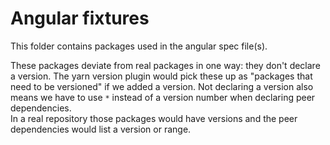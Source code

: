 # Angular fixtures

This folder contains packages used in the angular spec file(s).

These packages deviate from real packages in one way: they don't declare a version. The yarn version plugin would pick these up as "packages that need to be versioned" if we added a version. Not declaring a version also means we have to use `*` instead of a version number when declaring peer dependencies.  
In a real repository those packages would have versions and the peer dependencies would list a version or range.
